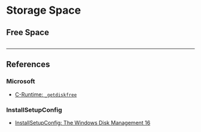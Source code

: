 # Storage Space

## Free Space

```

```

---
## References

### Microsoft

- [C-Runtime: `_getdiskfree`](https://learn.microsoft.com/en-us/cpp/c-runtime-library/reference/getdiskfree?view=msvc-170)

### InstallSetupConfig

- [InstallSetupConfig: The Windows Disk Management 16](https://www.installsetupconfig.com/win32programming/windowsdiskapis2_15.html)